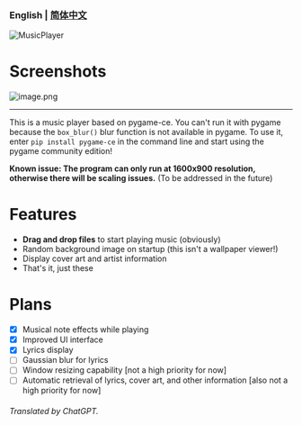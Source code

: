 ### English | [简体中文](/readme-zh_cn.md)

![MusicPlayer](https://socialify.git.ci/mcl0z/MusicPlayer/image?custom_description=A+music+player+based+on+Pygame-ce.+%28work-in-progress%29&description=1&font=Jost&issues=1&language=1&name=1&owner=1&pattern=Solid&pulls=1&stargazers=1&theme=Dark)

# Screenshots

![image.png](http://47.97.203.23:8002/download?filename=uploads%5C1.png)

---

This is a music player based on pygame-ce. You can't run it with pygame because the `box_blur()` blur function is not available in pygame. To use it, enter `pip install pygame-ce` in the command line and start using the pygame community edition!

**Known issue: The program can only run at 1600x900 resolution, otherwise there will be scaling issues.** (To be addressed in the future)

# Features

- **Drag and drop files** to start playing music (obviously)
- Random background image on startup (this isn't a wallpaper viewer!)
- Display cover art and artist information
- That's it, just these

# Plans

 - [X] Musical note effects while playing
 - [X] Improved UI interface
 - [X] Lyrics display
 - [ ] Gaussian blur for lyrics
 - [ ] Window resizing capability [not a high priority for now]
 - [ ] Automatic retrieval of lyrics, cover art, and other information [also not a high priority for now]

###### Translated by ChatGPT.
